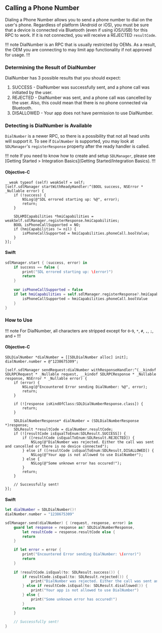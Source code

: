 ## Calling a Phone Number
Dialing a Phone Number allows you to send a phone number to dial on the user's phone. Regardless of platform (Android or iOS), you must be sure that a device is connected via Bluetooth (even if using iOS/USB) for this RPC to work. If it is not connected, you will receive a REJECTED `resultCode`.

!!! note
DialNumber is an RPC that is usually restricted by OEMs. As a result, the OEM you are connecting to may limit app functionality if not approved for usage.
!!!

### Determining the Result of DialNumber
DialNumber has 3 possible results that you should expect:

1. SUCCESS - DialNumber was successfully sent, and a phone call was initiated by the user.
2. REJECTED - DialNumber was sent, and a phone call was cancelled by the user. Also, this could mean that there is no phone connected via Bluetooth.
3. DISALLOWED - Your app does not have permission to use DialNumber.

### Detecting is DialNumber is Available
`DialNumber` is a newer RPC, so there is a possibility that not all head units will support it. To see if `DialNumber` is supported, you may look at `SDLManager`'s `registerResponse` property after the ready handler is called.

!!! note 
If you need to know how to create and setup `SDLManager`, please see [Getting Started > Integration Basics](Getting Started/Integration Basics).
!!!

#### Objective-C
```objc
__weak typeof (self) weakSelf = self;
[self.sdlManager startWithReadyHandler:^(BOOL success, NSError * _Nullable error) {
    if (!success) {
        NSLog(@"SDL errored starting up: %@", error);
        return;
    } 

    SDLHMICapabilities *hmiCapabilities = weakSelf.sdlManager.registerResponse.hmiCapabilities;
    BOOL isPhoneCallSupported = NO;
    if (hmiCapabilities != nil) {
        isPhoneCallSupported = hmiCapabilities.phoneCall.boolValue;
    } 
}];
```

#### Swift
```swift
sdlManager.start { (success, error) in
    if success == false {
        print("SDL errored starting up: \(error)")
        return
    }
    
    var isPhoneCallSupported = false
    if let hmiCapabilities = self.sdlManager.registerResponse?.hmiCapabilities {
        isPhoneCallSupported = hmiCapabilities.phoneCall.boolValue
    }
}
```

### How to Use
!!! note
For DialNumber, all characters are stripped except for `0`-`9`, `*`, `#`, `,`, `;`, and `+`
!!!

#### Objective-C
```objc
SDLDialNumber *dialNumber = [[SDLDialNumber alloc] init];
dialNumber.number = @"1238675309";

[self.sdlManager sendRequest:dialNumber withResponseHandler:^(__kindof SDLRPCRequest * _Nullable request, __kindof SDLRPCResponse * _Nullable response, NSError * _Nullable error) {
    if (error) {
        NSLog(@"Encountered Error sending DialNumber: %@", error);
        return;
    }
    
    if (![response isKindOfClass:SDLDialNumberResponse.class]) {
        return;
    }

    SDLDialNumberResponse* dialNumber = (SDLDialNumberResponse *)response;
    SDLResult *resultCode = dialNumber.resultCode;
    if (![resultCode isEqualToEnum:SDLResult.SUCCESS]) {
		if ([resultCode isEqualToEnum:SDLResult.REJECTED]) {
	        NSLog(@"DialNumber was rejected. Either the call was sent and cancelled or there is no device connected");
	    } else if ([resultCode isEqualToEnum:SDLResult.DISALLOWED]) {
	        NSLog(@"Your app is not allowed to use DialNumber");
	    } else { 	
	    	NSLog(@"Some unknown error has occured!");
	    }
	    return;
    }

	// Successfully sent!
}];
```

#### Swift
```swift
let dialNumber = SDLDialNumber()!
dialNumber.number = "1238675309"

sdlManager.send(dialNumber) { (request, response, error) in
    guard let response = response as? SDLDialNumberResponse,
        let resultCode = response.resultCode else {
        return
    }

    if let error = error {
        print("Encountered Error sending DialNumber: \(error)")
        return
    }
    
    if !resultCode.isEqual(to: SDLResult.success()) {
        if resultCode.isEqual(to: SDLResult.rejected()) {
            print("DialNumber was rejected. Either the call was sent and cancelled or there is no device connected")
        } else if resultCode.isEqual(to: SDLResult.disallowed()) {
            print("Your app is not allowed to use DialNumber")
        } else {
            print("Some unknown error has occured!")
        }
        return
    }
    
    // Successfully sent!
}
```